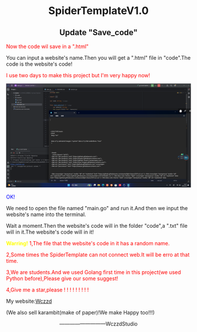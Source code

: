 <h1 style="text-align:center">SpiderTemplateV1.0</h1>
<h2 style="text-align: center">Update "Save_code"</h2>
<p style=color:red>Now the code wil save in a ".html"</p>
<p>You can input a website's name.Then you will get a ".html" file in "code".The code is the website's code!</p>
<p style=color:red>I use two days to make this project but I'm very happy now!</p>
<img src="images/Spider.png"></img>
<p style=color:blue>OK!</p>
<p>We need to open the file named "main.go" and run it.And then we input the website's name into the terminal.</p>
<p>Wait a moment.Then the website's code will in the folder "code",a ".txt" file will in it.The website's code will in it!</p>
<p style=color:red>
<strong style=color:yellow>Warring!</strong>
1,The file that the website's code in it has a random name.
</p>
<p style=color:red>2,Some times the SpiderTemplate can not connect web.It will be erro at that time.</p>
<p style=color:red>3,We are students.And we used Golang first time in this project(we used Python before),Please give our some suggest!</p>
<p style=color:red>4,Give me a star,please ! ! ! ! ! ! ! ! !</p>
<p>My website:<a href="https://wczzd.github.io">Wczzd</a></p>
<p>(We also sell karambit(make of paper)!We make Happy too!!!)</p>
<p style="text-align:center">—————————WczzdStudio